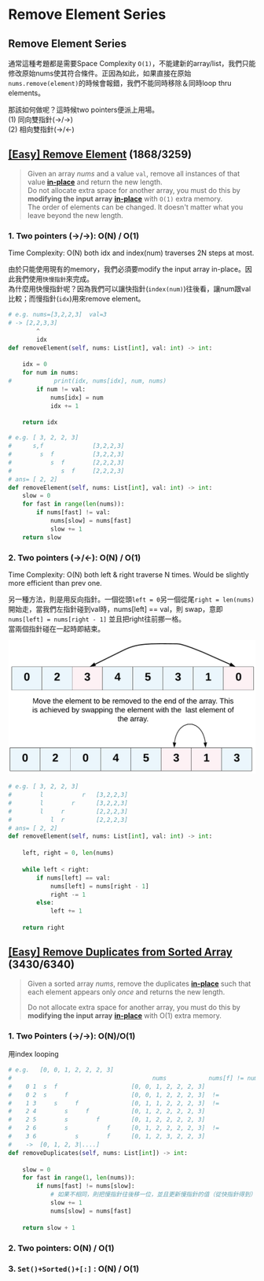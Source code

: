 # Remove Element Series

## Remove Element Series

通常這種考題都是需要Space Complexity `O(1)`，不能建新的array/list，我們只能修改原始nums使其符合條件。正因為如此，如果直接在原始`nums.remove(element)`的時候會報錯，我們不能同時移除＆同時loop thru elements。

那該如何做呢？這時候two pointers便派上用場。  
\(1\) 同向雙指針\(-&gt;/-&gt;\)  
\(2\) 相向雙指針\(-&gt;/&lt;-\)

## [\[Easy\] Remove Element](https://leetcode.com/problems/remove-element/) \(1868/3259\)

> Given an array _nums_ and a value `val`, remove all instances of that value [**in-place**](https://en.wikipedia.org/wiki/In-place_algorithm) and return the new length.  
> Do not allocate extra space for another array, you must do this by **modifying the input array** [**in-place**](https://en.wikipedia.org/wiki/In-place_algorithm) with `O(1)` extra memory.  
> The order of elements can be changed. It doesn't matter what you leave beyond the new length.

### 1. Two pointers \(-&gt;/-&gt;\): O\(N\) / O\(1\)

 Time Complexity: O\(N\) both idx and index\(num\) traverses 2N steps at most. 

由於只能使用現有的memory，我們必須要modify the input array in-place。因此我們使用`快慢指針`來完成。  
為什麼用快慢指針呢？因為我們可以讓快指針\(`index(num)`\)往後看，讓num跟val比較；而慢指針\(`idx`\)用來remove element。

```python
# e.g. nums=[3,2,2,3]  val=3
# -> [2,2,3,3]
        ^
        idx 
def removeElement(self, nums: List[int], val: int) -> int:
    
    idx = 0
    for num in nums:  
#            print(idx, nums[idx], num, nums)
        if num != val:                
            nums[idx] = num
            idx += 1
    
    return idx
```

```python
# e.g. [ 3, 2, 2, 3]
#      s,f              [3,2,2,3]
#        s  f           [3,2,2,3]
#           s  f        [2,2,2,3]
#              s  f     [2,2,2,3]
# ans= [ 2, 2]
def removeElement(self, nums: List[int], val: int) -> int:
    slow = 0    
    for fast in range(len(nums)):
        if nums[fast] != val:
            nums[slow] = nums[fast]
            slow += 1
    return slow
```

### 2. Two pointers \(-&gt;/&lt;-\): O\(N\) / O\(1\)

Time Complexity: O\(N\)  both left & right traverse N times. Would be slightly more efficient than prev one.

另一種方法，則是用反向指針。一個從頭`left = 0`另一個從尾`right = len(nums)` 開始走，當我們左指針碰到val時，nums\[left\] == val，則 swap，意即`nums[left] = nums[right - 1]` 並且把right往前挪一格。  
當兩個指針碰在一起時即結束。

![](../../.gitbook/assets/image%20%286%29.png)

```python
# e.g. [ 3, 2, 2, 3]
#        l           r   [3,2,2,3]
#        l        r      [3,2,2,3]
#        l     r         [2,2,2,3]
#           l  r         [2,2,2,3]
# ans= [ 2, 2]
def removeElement(self, nums: List[int], val: int) -> int:
    
    left, right = 0, len(nums)
    
    while left < right:
        if nums[left] == val:
            nums[left] = nums[right - 1]
            right -= 1
        else:
            left += 1
    
    return right
```

## [\[Easy\] Remove Duplicates from Sorted Array](https://leetcode.com/problems/remove-duplicates-from-sorted-array/)   \(3430/6340\)

> Given a sorted array _nums_, remove the duplicates [**in-place**](https://en.wikipedia.org/wiki/In-place_algorithm) such that each element appears only _once_ and returns the new length.
>
> Do not allocate extra space for another array, you must do this by **modifying the input array** [**in-place**](https://en.wikipedia.org/wiki/In-place_algorithm) with O\(1\) extra memory.

### 1. Two Pointers \(-&gt;/-&gt;\): O\(N\)/O\(1\)

用index looping

```python
# e.g.   [0, 0, 1, 2, 2, 2, 3]
#                                        nums            nums[f] != nums[s]
#    0 1  s  f                     [0, 0, 1, 2, 2, 2, 3]
#    0 2  s     f                  [0, 0, 1, 2, 2, 2, 3]  !=
#    1 3     s     f               [0, 1, 1, 2, 2, 2, 3]  !=
#    2 4        s     f            [0, 1, 2, 2, 2, 2, 3]
#    2 5        s        f         [0, 1, 2, 2, 2, 2, 3]
#    2 6        s           f      [0, 1, 2, 2, 2, 2, 3]  !=
#    3 6           s        f      [0, 1, 2, 3, 2, 2, 3]
#    ->  [0, 1, 2, 3|....]
def removeDuplicates(self, nums: List[int]) -> int:
    
    slow = 0
    for fast in range(1, len(nums)):
        if nums[fast] != nums[slow]:
            # 如果不相同，則把慢指針往後移一位，並且更新慢指針的值（從快指針得到）
            slow += 1
            nums[slow] = nums[fast]
    
    return slow + 1
```

### 2. Two pointers: O\(N\) / O\(1\)

### 3. `Set()+Sorted()+[:]` : O\(N\) / O\(1\)

## 

